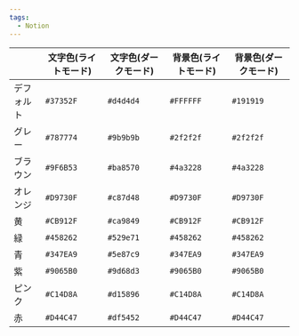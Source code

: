 ```yaml
---
tags:
  - Notion
---
```


|       | 文字色(ライトモード) | 文字色(ダークモード) | 背景色(ライトモード) | 背景色(ダークモード) |
| ----- | ----------- | ----------- | ----------- | ----------- |
| デフォルト | `#37352F`   | `#d4d4d4`   | `#FFFFFF`   | `#191919`   |
| グレー   | `#787774`   | `#9b9b9b`   | `#2f2f2f`   | `#2f2f2f`   |
| ブラウン  | `#9F6B53`   | `#ba8570`   | `#4a3228`   | `#4a3228`   |
| オレンジ  | `#D9730F`   | `#c87d48`   | `#D9730F`   | `#D9730F`   |
| 黄     | `#CB912F`   | `#ca9849`   | `#CB912F`   | `#CB912F`   |
| 緑     | `#458262`   | `#529e71`   | `#458262`   | `#458262`   |
| 青     | `#347EA9`   | `#5e87c9`   | `#347EA9`   | `#347EA9`   |
| 紫     | `#9065B0`   | `#9d68d3`   | `#9065B0`   | `#9065B0`   |
| ピンク   | `#C14D8A`   | `#d15896`   | `#C14D8A`   | `#C14D8A`   |
| 赤     | `#D44C47`   | `#df5452`   | `#D44C47`   | `#D44C47`   |

